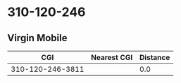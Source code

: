 # 310-120-246
## Virgin Mobile


| CGI | Nearest CGI | Distance |
|-----|-------------|----------|
| 310-120-246-3811 |  | 0.0 |
